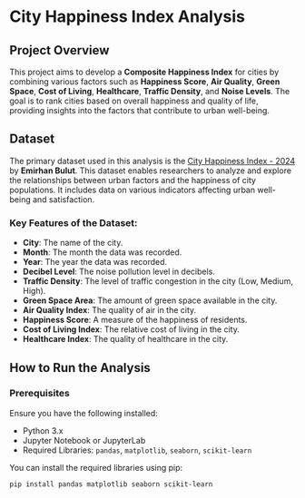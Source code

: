 # City Happiness Index Analysis

## Project Overview

This project aims to develop a **Composite Happiness Index** for cities by combining various factors such as **Happiness Score**, **Air Quality**, **Green Space**, **Cost of Living**, **Healthcare**, **Traffic Density**, and **Noise Levels**. The goal is to rank cities based on overall happiness and quality of life, providing insights into the factors that contribute to urban well-being.

## Dataset

The primary dataset used in this analysis is the [City Happiness Index - 2024](https://www.kaggle.com/datasets/emirhanai/city-happiness-index-2024) by **Emirhan Bulut**. This dataset enables researchers to analyze and explore the relationships between urban factors and the happiness of city populations. It includes data on various indicators affecting urban well-being and satisfaction.

### Key Features of the Dataset:
- **City**: The name of the city.
- **Month**: The month the data was recorded.
- **Year**: The year the data was recorded.
- **Decibel Level**: The noise pollution level in decibels.
- **Traffic Density**: The level of traffic congestion in the city (Low, Medium, High).
- **Green Space Area**: The amount of green space available in the city.
- **Air Quality Index**: The quality of air in the city.
- **Happiness Score**: A measure of the happiness of residents.
- **Cost of Living Index**: The relative cost of living in the city.
- **Healthcare Index**: The quality of healthcare in the city.

## How to Run the Analysis

### Prerequisites

Ensure you have the following installed:

- Python 3.x
- Jupyter Notebook or JupyterLab
- Required Libraries: `pandas`, `matplotlib`, `seaborn`, `scikit-learn`

You can install the required libraries using pip:

```bash
pip install pandas matplotlib seaborn scikit-learn
